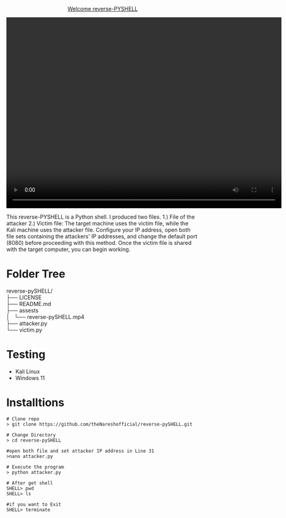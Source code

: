 <p align=center>
<u>Welcome reverse-PYSHELL</u>
</p>

<video src="./assests/reverse-pySHELL.mp4" width="720" height="500" controls></video>


<p> This reverse-PYSHELL is a Python shell. I produced two files. 1.) File of the attacker 2.) Victim file: The target machine uses the victim file, while the Kali machine uses the attacker file. Configure your IP address, open both file sets containing the attackers' IP addresses, and change the default port (8080) before proceeding with this method. Once the victim file is shared with the target computer, you can begin working.
</p>

# Folder Tree


reverse-pySHELL/ <br>
├── LICENSE      <br>
├── README.md    <br>
├── assests      <br>
│   └── reverse-pySHELL.mp4 <br>
├── attacker.py <br>
└── victim.py <br>

# Testing
* Kali Linux
* Windows 11

# Installtions
```
# Clone repo
> git clone https://github.com/theNareshofficial/reverse-pySHELL.git

# Change Directory
> cd reverse-pySHELL

#open both file and set attacker IP address in Line 31
>nano attacker.py

# Execute the program
> python attacker.py

# After get shell 
SHELL> pwd
SHELL> ls

#if you want to Exit
SHELL> terminate
```